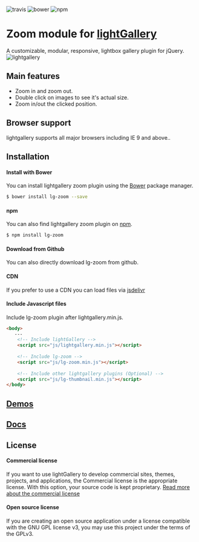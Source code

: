 ![travis](https://travis-ci.org/sachinchoolur/lg-zoom.svg?branch=master)
![bower](https://img.shields.io/bower/v/lg-zoom.svg)
![npm](https://img.shields.io/npm/v/lg-zoom.svg)

# Zoom module for [lightGallery](http://sachinchoolur.github.io/lightGallery/)
A customizable, modular, responsive, lightbox gallery plugin for jQuery.
![lightgallery](https://raw.githubusercontent.com/sachinchoolur/lightGallery/master/lib/lg.png)

Main features
---

* Zoom in and zoom out.
* Double click on images to see it's actual size.
* Zoom in/out the clicked position.
 
Browser support
---
lightgallery supports all major browsers including IE 9 and above..


Installation
---
#### Install with Bower

You can install lightgallery zoom plugin using the [Bower](http://bower.io) package manager.

```sh
$ bower install lg-zoom --save
```

#### npm

You can also find lightgallery zoom plugin on [npm](http://npmjs.org).

```sh
$ npm install lg-zoom
```
#### Download from Github

You can also directly download lg-zoom from github.

#### CDN
If you prefer to use a CDN you can load files via [jsdelivr](https://www.jsdelivr.com/projects/lg-zoom)

#### Include Javascript files
Include lg-zoom plugin after lightgallery.min.js.
``` html
<body>
   ---
    <!-- Include lightGallery -->
    <script src="js/lightgallery.min.js"></script>
    
    <!-- Include lg-zoom -->
    <script src="js/lg-zoom.min.js"></script>
    
    <!-- Include other lightgallery plugins (Optional) -->
    <script src="js/lg-thumbnail.min.js"></script>
</body>  
```

[Demos](http://sachinchoolur.github.io/lightGallery) 
----
  
[Docs](http://sachinchoolur.github.io/lightGallery/docs/api.html#lg-zoom)
-----

License
---

#### Commercial license
If you want to use lightGallery to develop commercial sites, themes, projects, and applications, the Commercial license is the appropriate license. With this option, your source code is kept proprietary. [Read more about the commercial license](http://sachinchoolur.github.io/lightGallery/docs/license.html)

#### Open source license

If you are creating an open source application under a license compatible with the GNU GPL license v3, you may use this project under the terms of the GPLv3.

